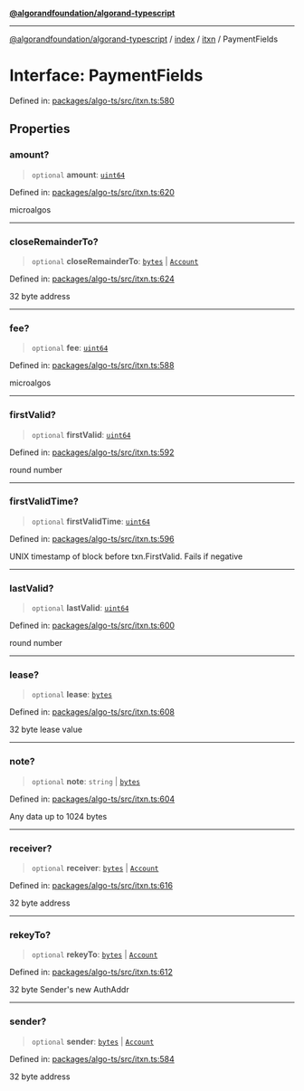 [**@algorandfoundation/algorand-typescript**](../../../../README.md)

***

[@algorandfoundation/algorand-typescript](../../../../README.md) / [index](../../../README.md) / [itxn](../README.md) / PaymentFields

# Interface: PaymentFields

Defined in: [packages/algo-ts/src/itxn.ts:580](https://github.com/algorandfoundation/puya-ts/blob/main/packages/algo-ts/src/itxn.ts#L580)

## Properties

### amount?

> `optional` **amount**: [`uint64`](../../../type-aliases/uint64.md)

Defined in: [packages/algo-ts/src/itxn.ts:620](https://github.com/algorandfoundation/puya-ts/blob/main/packages/algo-ts/src/itxn.ts#L620)

microalgos

***

### closeRemainderTo?

> `optional` **closeRemainderTo**: [`bytes`](../../../type-aliases/bytes.md) \| [`Account`](../../../type-aliases/Account.md)

Defined in: [packages/algo-ts/src/itxn.ts:624](https://github.com/algorandfoundation/puya-ts/blob/main/packages/algo-ts/src/itxn.ts#L624)

32 byte address

***

### fee?

> `optional` **fee**: [`uint64`](../../../type-aliases/uint64.md)

Defined in: [packages/algo-ts/src/itxn.ts:588](https://github.com/algorandfoundation/puya-ts/blob/main/packages/algo-ts/src/itxn.ts#L588)

microalgos

***

### firstValid?

> `optional` **firstValid**: [`uint64`](../../../type-aliases/uint64.md)

Defined in: [packages/algo-ts/src/itxn.ts:592](https://github.com/algorandfoundation/puya-ts/blob/main/packages/algo-ts/src/itxn.ts#L592)

round number

***

### firstValidTime?

> `optional` **firstValidTime**: [`uint64`](../../../type-aliases/uint64.md)

Defined in: [packages/algo-ts/src/itxn.ts:596](https://github.com/algorandfoundation/puya-ts/blob/main/packages/algo-ts/src/itxn.ts#L596)

UNIX timestamp of block before txn.FirstValid. Fails if negative

***

### lastValid?

> `optional` **lastValid**: [`uint64`](../../../type-aliases/uint64.md)

Defined in: [packages/algo-ts/src/itxn.ts:600](https://github.com/algorandfoundation/puya-ts/blob/main/packages/algo-ts/src/itxn.ts#L600)

round number

***

### lease?

> `optional` **lease**: [`bytes`](../../../type-aliases/bytes.md)

Defined in: [packages/algo-ts/src/itxn.ts:608](https://github.com/algorandfoundation/puya-ts/blob/main/packages/algo-ts/src/itxn.ts#L608)

32 byte lease value

***

### note?

> `optional` **note**: `string` \| [`bytes`](../../../type-aliases/bytes.md)

Defined in: [packages/algo-ts/src/itxn.ts:604](https://github.com/algorandfoundation/puya-ts/blob/main/packages/algo-ts/src/itxn.ts#L604)

Any data up to 1024 bytes

***

### receiver?

> `optional` **receiver**: [`bytes`](../../../type-aliases/bytes.md) \| [`Account`](../../../type-aliases/Account.md)

Defined in: [packages/algo-ts/src/itxn.ts:616](https://github.com/algorandfoundation/puya-ts/blob/main/packages/algo-ts/src/itxn.ts#L616)

32 byte address

***

### rekeyTo?

> `optional` **rekeyTo**: [`bytes`](../../../type-aliases/bytes.md) \| [`Account`](../../../type-aliases/Account.md)

Defined in: [packages/algo-ts/src/itxn.ts:612](https://github.com/algorandfoundation/puya-ts/blob/main/packages/algo-ts/src/itxn.ts#L612)

32 byte Sender's new AuthAddr

***

### sender?

> `optional` **sender**: [`bytes`](../../../type-aliases/bytes.md) \| [`Account`](../../../type-aliases/Account.md)

Defined in: [packages/algo-ts/src/itxn.ts:584](https://github.com/algorandfoundation/puya-ts/blob/main/packages/algo-ts/src/itxn.ts#L584)

32 byte address
